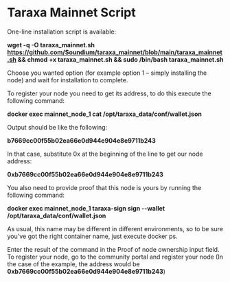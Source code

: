 # Taraxa Mainnet Script

One-line installation script is available:

<b> wget -q -O taraxa_mainnet.sh https://github.com/Soundium/taraxa_mainnet/blob/main/taraxa_mainnet.sh && chmod +x taraxa_mainnet.sh && sudo /bin/bash taraxa_mainnet.sh </b>

Choose you wanted option (for example option 1 – simply installing the node) and wait for installation to complete.

To register your node you need to get its address, to do this execute the following command:

<b> docker exec mainnet_node_1 cat /opt/taraxa_data/conf/wallet.json </b>

Output should be like the following:

<b> b7669cc00f55b02ea66e0d944e904e8e9711b243 </b>

In that case, substitute 0x at the beginning of the line to get our node address:

<b> 0xb7669cc00f55b02ea66e0d944e904e8e9711b243 </b>

You also need to provide proof that this node is yours by running the following command:

<b> docker exec mainnet_node_1 taraxa-sign sign --wallet /opt/taraxa_data/conf/wallet.json </b>

As usual, this name may be different in different environments, so to be sure you've got the right container name, just execute docker ps. 

Enter the result of the command in the Proof of node ownership input field.
To register your node, go to the community portal and register your node (In the case of the example, the address would be <b>0xb7669cc00f55b02ea66e0d944e904e8e9711b243</b>)
